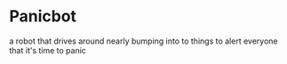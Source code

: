 # Panicbot
a robot that drives around nearly bumping into to things to alert everyone that it's time to panic
